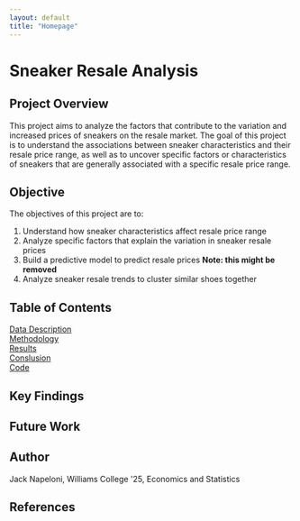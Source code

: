 ```yaml
---
layout: default
title: "Homepage"
---
```


# Sneaker Resale Analysis 

## Project Overview 
This project aims to analyze the factors that contribute to the variation and increased prices of sneakers on the resale market. The goal of this project is to understand the associations between sneaker characteristics and their resale price range,
as well as to uncover specific factors or characteristics of sneakers that are generally associated with a specific resale price range. 

## Objective 
The objectives of this project are to:  
1. Understand how sneaker characteristics affect resale price range
2. Analyze specific factors that explain the variation in sneaker resale prices
3. Build a predictive model to predict resale prices **Note: this might be removed**
4. Analyze sneaker resale trends to cluster similar shoes together

## Table of Contents
[Data Description](data.md)  
[Methodology](methodology.md)  
[Results](results.md)  
[Conslusion](conclusion.md)  
[Code](https://github.com/jnapeloni/sneaker-resale-analysis/tree/main/code)  

## Key Findings 

## Future Work 

## Author 
Jack Napeloni, Williams College '25, Economics and Statistics  

## References 


